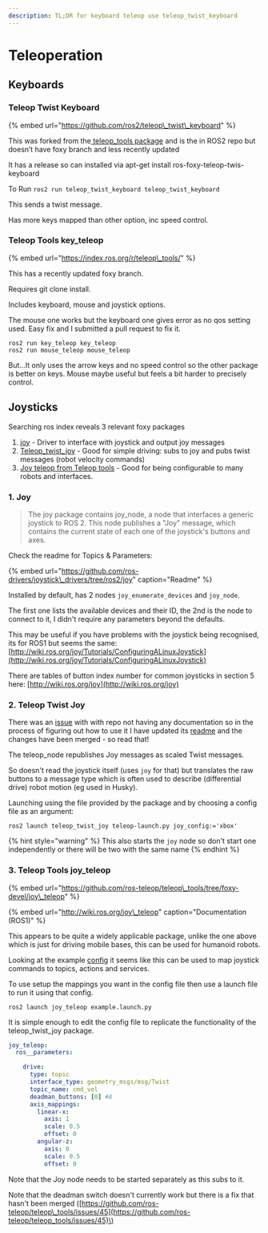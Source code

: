 ```yaml
---
description: TL;DR for keyboard teleop use teleop_twist_keyboard
---
```


# Teleoperation

## Keyboards

### Teleop Twist Keyboard

{% embed url="https://github.com/ros2/teleop\_twist\_keyboard" %}

This was forked from the[ teleop\_tools package](https://index.ros.org/r/teleop_tools/) and is the in ROS2 repo but doesn’t have foxy branch and less recently updated  

It has a release so can installed via apt-get install ros-foxy-teleop-twis-keyboard 

To Run  `ros2 run teleop_twist_keyboard teleop_twist_keyboard`

This sends a twist message.

Has more keys mapped than other option, inc speed control. 

### Teleop Tools key\_teleop

{% embed url="https://index.ros.org/r/teleop\_tools/" %}

This has a recently updated foxy branch.

Requires git clone install. 

Includes keyboard, mouse and joystick options.

The mouse one works but the keyboard one gives error as no qos setting used. Easy fix and I submitted a pull request to fix it.

```text
ros2 run key_teleop key_teleop
ros2 run mouse_teleop mouse_teleop
```

But...It only uses the arrow keys and no speed control so the other package is better on keys. Mouse maybe useful but feels a bit harder to precisely control. 

## Joysticks

Searching ros index reveals 3 relevant foxy packages

1. [joy](https://index.ros.org/p/joy/github-ros-drivers-joystick_drivers/#foxy) - Driver to interface with joystick and output joy messages
2. [Teleop\_twist\_joy](https://index.ros.org/p/teleop_twist_joy/github-ros2-teleop_twist_joy/#foxy) - Good for simple driving: subs to joy and pubs twist messages \(robot velocity commands\)
3. [Joy teleop from Teleop tools](https://index.ros.org/p/joy_teleop/github-pal-robotics-joy_teleop/#foxy) - Good for being configurable to many robots and interfaces. 

### 1. Joy

> The joy package contains joy\_node, a node that interfaces a generic joystick to ROS 2. This node publishes a "Joy" message, which contains the current state of each one of the joystick's buttons and axes.

Check the readme for Topics & Parameters:

{% embed url="https://github.com/ros-drivers/joystick\_drivers/tree/ros2/joy" caption="Readme" %}

Installed by default, has 2 nodes `joy_enumerate_devices` and `joy_node`.

The first one lists the available devices and their ID, the 2nd is the node to connect to it, I didn't require any parameters beyond the defaults.

This may be useful if you have problems with the joystick being recognised, its for ROS1 but seems the same: [http://wiki.ros.org/joy/Tutorials/ConfiguringALinuxJoystick](http://wiki.ros.org/joy/Tutorials/ConfiguringALinuxJoystick)

There are tables of button index number for common joysticks in section 5 here: [http://wiki.ros.org/joy](http://wiki.ros.org/joy)

### 2. Teleop Twist Joy

There was an [issue](https://github.com/ros2/teleop_twist_joy/issues/17) with with repo not having any documentation so in the process of figuring out how to use it I have updated its [readme](https://github.com/ros2/teleop_twist_joy/blob/eloquent/README.md) and the changes have been merged - so read that!

The teleop\_node republishes Joy messages as scaled Twist messages.

So doesn't read the joystick itself \(uses `joy` for that\) but translates the raw buttons to a message type which is often used to describe \(differential drive\) robot motion \(eg used in Husky\).

Launching using the file provided by the package and by choosing a config file as an argument:

```text
ros2 launch teleop_twist_joy teleop-launch.py joy_config:='xbox'
```

{% hint style="warning" %}
This also starts the `joy` node so don't start one independently or there will be two with the same name
{% endhint %}

###  3. Teleop Tools joy\_teleop

{% embed url="https://github.com/ros-teleop/teleop\_tools/tree/foxy-devel/joy\_teleop" %}

{% embed url="http://wiki.ros.org/joy\_teleop" caption="Documentation \(ROS1\)" %}

This appears to be quite a widely applicable package, unlike the one above which is just for driving mobile bases, this can be used for humanoid robots. 

Looking at the example [config](https://github.com/ros-teleop/teleop_tools/blob/foxy-devel/joy_teleop/config/joy_teleop_example.yaml) it seems like this can be used to map joystick commands to topics, actions and services. 

To use setup the mappings you want in the config file then use a launch file to run it using that config.

```text
ros2 launch joy_teleop example.launch.py
```

It is simple enough to edit the config file to replicate the functionality of the teleop\_twist\_joy package.

```yaml
joy_teleop:
  ros__parameters:

    drive:
      type: topic
      interface_type: geometry_msgs/msg/Twist
      topic_name: cmd_vel
      deadman_buttons: [0] #A
      axis_mappings:
        linear-x:
          axis: 1
          scale: 0.5
          offset: 0
        angular-z:
          axis: 0
          scale: 0.5
          offset: 0
```

Note that the Joy node needs to be started separately as this subs to it.

Note that the deadman switch doesn't currently work but there is a fix that hasn't been merged \([https://github.com/ros-teleop/teleop\_tools/issues/45](https://github.com/ros-teleop/teleop_tools/issues/45)\)

